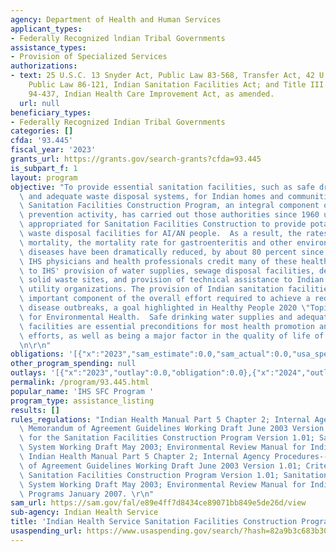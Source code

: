 ```yaml
---
agency: Department of Health and Human Services
applicant_types:
- Federally Recognized lndian Tribal Governments
assistance_types:
- Provision of Specialized Services
authorizations:
- text: 25 U.S.C. 13 Snyder Act, Public Law 83-568, Transfer Act, 42 U.S.C. 2001,
    Public Law 86-121, Indian Sanitation Facilities Act; and Title III of Public Law
    94-437, Indian Health Care Improvement Act, as amended.
  url: null
beneficiary_types:
- Federally Recognized Indian Tribal Governments
categories: []
cfda: '93.445'
fiscal_year: '2023'
grants_url: https://grants.gov/search-grants?cfda=93.445
is_subpart_f: 1
layout: program
objective: "To provide essential sanitation facilities, such as safe drinking water\
  \ and adequate waste disposal systems, for Indian homes and communities.  The IHS\
  \ Sanitation Facilities Construction Program, an integral component of the IHS disease\
  \ prevention activity, has carried out those authorities since 1960 using funds\
  \ appropriated for Sanitation Facilities Construction to provide potable water and\
  \ waste disposal facilities for AI/AN people.  As a result, the rates for infant\
  \ mortality, the mortality rate for gastroenteritis and other environmentally related\
  \ diseases have been dramatically reduced, by about 80 percent since 1973.  The\
  \ IHS physicians and health professionals credit many of these health status improvements\
  \ to IHS' provision of water supplies, sewage disposal facilities, development of\
  \ solid waste sites, and provision of technical assistance to Indian water and sewer\
  \ utility organizations. The provision of Indian sanitation facilities is a very\
  \ important component of the overall effort required to achieve a reduction in waterborne\
  \ disease outbreaks, a goal highlighted in Healthy People 2020 \"Topics & Objectives”\
  \ for Environmental Health.  Safe drinking water supplies and adequate waste disposal\
  \ facilities are essential preconditions for most health promotion and disease prevention\
  \ efforts, as well as being a major factor in the quality of life of Indian people.\r\
  \n\r\n"
obligations: '[{"x":"2023","sam_estimate":0.0,"sam_actual":0.0,"usa_spending_actual":0.0},{"x":"2024","sam_estimate":0.0,"sam_actual":745000.0,"usa_spending_actual":745000.0},{"x":"2025","sam_estimate":0.0,"sam_actual":0.0,"usa_spending_actual":0.0}]'
other_program_spending: null
outlays: '[{"x":"2023","outlay":0.0,"obligation":0.0},{"x":"2024","outlay":0.0,"obligation":745000.0},{"x":"2025","outlay":0.0,"obligation":0.0}]'
permalink: /program/93.445.html
popular_name: 'IHS SFC Program '
program_type: assistance_listing
results: []
rules_regulations: "Indian Health Manual Part 5 Chapter 2; Internal Agency Procedures--\
  \ Memorandum of Agreement Guidelines Working Draft June 2003 Version 1.01; Criteria\
  \ for the Sanitation Facilities Construction Program Version 1.01; Sanitation Deficiency\
  \ System Working Draft May 2003; Environmental Review Manual for Indian Health Service\
  \ Indian Health Manual Part 5 Chapter 2; Internal Agency Procedures-- Memorandum\
  \ of Agreement Guidelines Working Draft June 2003 Version 1.01; Criteria for the\
  \ Sanitation Facilities Construction Program Version 1.01; Sanitation Deficiency\
  \ System Working Draft May 2003; Environmental Review Manual for Indian Health Service\
  \ Programs January 2007. \r\n"
sam_url: https://sam.gov/fal/e89e4ff7d8434ce89071bb849e5de26d/view
sub-agency: Indian Health Service
title: 'Indian Health Service Sanitation Facilities Construction Program '
usaspending_url: https://www.usaspending.gov/search/?hash=82a9b3c683b30f373dbedbc5155a227d
---
```

